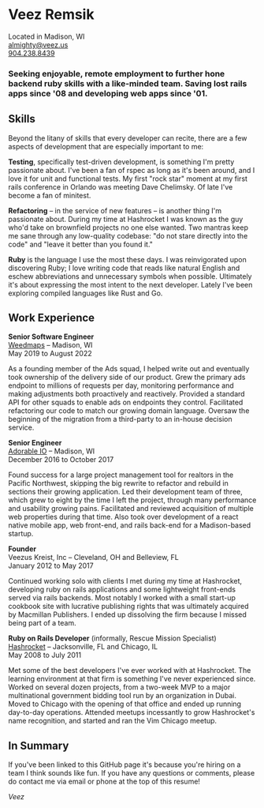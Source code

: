 # Veez Remsik

Located in Madison, WI  
[almighty@veez.us](mailto:almighty@veez.us)  
[904.238.8439](tel://9042388439)

### Seeking enjoyable, remote employment to further hone backend ruby skills with a like-minded team. Saving lost rails apps since '08 and developing web apps since '01.

## Skills

Beyond the litany of skills that every developer can recite, there are a few
aspects of development that are especially important to me:

**Testing**, specifically test-driven development, is something I'm pretty
passionate about. I've been a fan of rspec as long as it's been around, and I
love it for unit and functional tests. My first "rock star" moment at my first
rails conference in Orlando was meeting Dave Chelimsky. Of late I've become a
fan of minitest.

**Refactoring** – in the service of new features – is another thing I'm
passionate about. During my time at Hashrocket I was known as the guy who'd
take on brownfield projects no one else wanted. Two mantras keep me sane
through any low-quality codebase: "do not stare directly into the code" and
"leave it better than you found it."

**Ruby** is the language I use the most these days. I was reinvigorated upon
discovering Ruby; I love writing code that reads like natural English and
eschew abbreviations and unnecessary symbols when possible.  Ultimately it's
about expressing the most intent to the next developer. Lately I've been
exploring compiled languages like Rust and Go.

## Work Experience

**Senior Software Engineer**  
[Weedmaps](https://weedmaps.com/) – Madison, WI  
May 2019 to August 2022

As a founding member of the Ads squad, I helped write out and eventually took
ownership of the delivery side of our product. Grew the primary ads endpoint to
millions of requests per day, monitoring performance and making adjustments both
proactively and reactively. Provided a standard API for other squads to enable
ads on endpoints they control. Facilitated refactoring our code to match our
growing domain language. Oversaw the beginning of the migration from a
third-party to an in-house decision service.

**Senior Engineer**  
[Adorable IO](https://www.adorable.io) – Madison, WI  
December 2016 to October 2017

Found success for a large project management tool for realtors in the Pacific
Northwest, skipping the big rewrite to refactor and rebuild in sections their
growing application. Led their development team of three, which grew to eight
by the time I left the project, through many performance and usability growing
pains. Facilitated and reviewed acquisition of multiple web properties during
that time. Also took over development of a react native mobile app, web
front-end, and rails back-end for a Madison-based startup.

**Founder**  
Veezus Kreist, Inc – Cleveland, OH and Belleview, FL  
January 2012 to May 2017

Continued working solo with clients I met during my time at Hashrocket,
developing ruby on rails applications and some lightweight front-ends served
via rails backends. Most notably I worked with a small start-up cookbook site
with lucrative publishing rights that was ultimately acquired by Macmillan
Publishers. I ended up dissolving the firm because I missed being part of a
team.


**Ruby on Rails Developer** (informally, Rescue Mission Specialist)  
[Hashrocket](https://hashrocket.com) – Jacksonville, FL and Chicago, IL  
May 2008 to July 2011

Met some of the best developers I've ever worked with at Hashrocket. The
learning environment at that firm is something I've never experienced since.
Worked on several dozen projects, from a two-week MVP to a major multinational
government bidding tool run by an organization in Dubai. Moved to Chicago with
the opening of that office and ended up running day-to-day operations. Attended
meetups incessantly to grow Hashrocket's name recognition, and started and ran
the Vim Chicago meetup.

## In Summary

If you've been linked to this GitHub page it's because you're hiring on a team
I think sounds like fun. If you have any questions or comments, please do
contact me via email or phone at the top of this resume!

*Veez*

